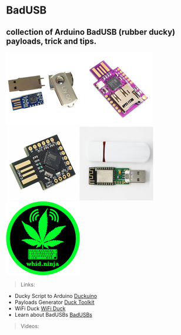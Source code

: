 # BadUSB
## collection of Arduino BadUSB (rubber ducky) payloads, trick and tips.


<img src="/img/1.jpg" alt="badusb" style="width:200px;"><img src="/img/2.jpg" alt="badusb" style="width:200px;">
<img src="/img/3.jpg" alt="Digispark" style="width:200px;"><img src="/img/4.jpg" alt="WHID" style="width:200px;">
![whid.ninja](/img/whidninja.png)

> Links:
- Ducky Script to Arduino [Duckuino](https://d4n5h.github.io/Duckuino/)   
- Payloads Generator [Duck Toolkit](https://ducktoolkit.com/)
- WiFi Duck [WiFi Duck](https://wifiduck.com/)
- Learn about BadUSBs [BadUSBs](https://learnbadusb.com/)


> Videos:
